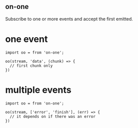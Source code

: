 ## on-one

Subscribe to one or more events and accept the first emitted.

# one event
```
import oo = from 'on-one';

oo(stream, 'data', (chunk) => {
  // first chunk only
})
```

# multiple events
```
import oo = from 'on-one';

oo(stream, ['error', 'finish'], (err) => {
  // it depends on if there was an error
})
```
